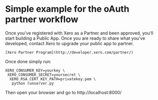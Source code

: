 Simple example for the oAuth partner workflow
=============================================

Once you've registered with Xero as a Partner and been approved, you'll start building a Public App.  Once you are ready to share what you've developed, contact Xero to upgrade your public app to partner.

    [Xero Partner Program](http://developer.xero.com/partner/)

Once done simply run:

    XERO_CONSUMER_KEY=yourkey \
     XERO_CONSUMER_SECRET=yoursecret \
      XERO_RSA_CERT_KEY_PATH=privatekey.pem \
       python runserver.py

Then open your browser and go to http://localhost:8000/


